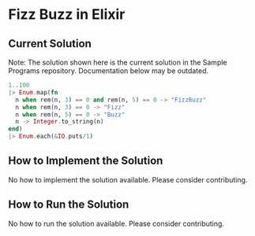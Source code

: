 # Fizz Buzz in Elixir

## Current Solution

Note: The solution shown here is the current solution in the Sample Programs repository. Documentation below may be outdated.

```Elixir
1..100
|> Enum.map(fn
  n when rem(n, 3) == 0 and rem(n, 5) == 0 -> "FizzBuzz"
  n when rem(n, 3) == 0 -> "Fizz"
  n when rem(n, 5) == 0 -> "Buzz"
  n -> Integer.to_string(n)
end)
|> Enum.each(&IO.puts/1)

```

## How to Implement the Solution

No how to implement the solution available. Please consider contributing.

## How to Run the Solution

No how to run the solution available. Please consider contributing.